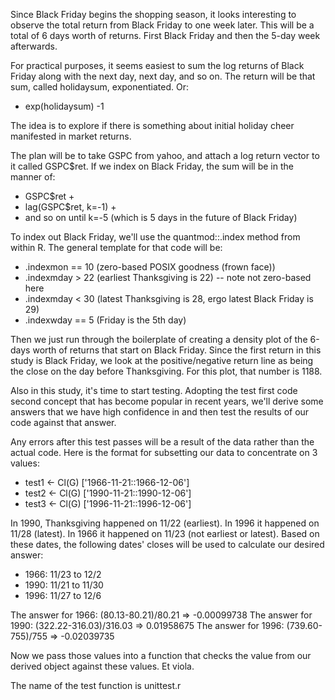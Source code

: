 Since Black Friday begins the shopping season, it looks interesting to
observe the total return from Black Friday to one week later. This will be
a total of 6 days worth of returns. First Black Friday and then the 5-day week afterwards.

For practical purposes, it seems easiest to sum the log returns of Black Friday along
with the next day, next day, and so on. The return will be that sum, called holidaysum, 
exponentiated. Or:

  * exp(holidaysum) -1 

The idea is to explore if there is something about initial holiday cheer manifested
in market returns. 

The plan will be to take GSPC from yahoo, and attach a log return vector to it called
GSPC$ret. If we index on Black Friday, the sum will be in the manner of:

  * GSPC$ret + 
  * lag(GSPC$ret, k=-1) +
  * and so on until k=-5 (which is 5 days in the future of Black Friday)

To index out Black Friday, we'll use the quantmod::.index method from within R.
The general template for that code will be:

  * .indexmon == 10 (zero-based POSIX goodness (frown face))
  * .indexmday > 22 (earliest Thanksgiving is 22) -- note not zero-based here
  * .indexmday < 30 (latest Thanksgiving is 28, ergo latest Black Friday is 29)
  * .indexwday == 5 (Friday is the 5th day)

Then we just run through the boilerplate of creating a density plot of the 6-days
worth of returns that start on Black Friday. Since the first return in this study
is Black Friday, we look at the positive/negative return line as being the close on
the day before Thanksgiving. For this plot, that number is 1188. 

Also in this study, it's time to start testing. Adopting the test first code second
concept that has become popular in recent years, we'll derive some answers that
we have high confidence in and then test the results of our code against that answer.

Any errors after this test passes will be a result of the data rather than the actual 
code. Here is the format for subsetting our data to concentrate on 3 values:

  * test1 <- Cl(G) ['1966-11-21::1966-12-06']
  * test2 <- Cl(G) ['1990-11-21::1990-12-06']
  * test3 <- Cl(G) ['1996-11-21::1996-12-06']

In 1990, Thanksgiving happened on 11/22 (earliest). In 1996 it happened on 
11/28 (latest). In 1966 it happened on 11/23 (not earliest or latest). Based on 
these dates, the following dates' closes will be used to calculate our desired answer:

  * 1966: 11/23 to 12/2
  * 1990: 11/21 to 11/30
  * 1996: 11/27 to 12/6

The answer for 1966: (80.13-80.21)/80.21      => -0.00099738
The answer for 1990: (322.22-316.03)/316.03   =>  0.01958675
The answer for 1996: (739.60-755)/755         => -0.02039735

Now we pass those values into a function that checks the value from our derived object against
these values. Et viola. 

The name of the test function is unittest.r

